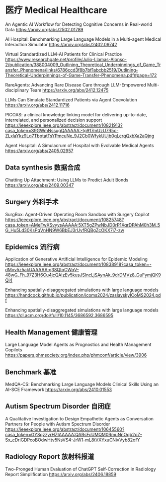 # 医疗 Medical Healthcare
An Agentic AI Workflow for Detecting Cognitive Concerns in Real-world Data
https://arxiv.org/abs/2502.01789

AI Hospital: Benchmarking Large Language Models in a Multi-agent Medical Interaction Simulator
https://arxiv.org/abs/2402.09742

Virtual Standardized LLM-AI Patients for Clinical Practice
https://www.researchgate.net/profile/Julio-Llamas-Alonso-2/publication/388004009_Outlining_Theoretical_Underpinnings_of_Game_Transfer_Phenomena/links/6786ccd3f8b7bf1abcbb2519/Outlining-Theoretical-Underpinnings-of-Game-Transfer-Phenomena.pdf#page=172

RareAgents: Advancing Rare Disease Care through LLM-Empowered Multi-disciplinary Team
https://arxiv.org/abs/2412.12475

LLMs Can Simulate Standardized Patients via Agent Coevolution
https://arxiv.org/abs/2412.11716

PICOAS: a clinical knowledge linking model for delivering up-to-date, interrelated, and personalized decision support
https://ieeexplore.ieee.org/abstract/document/10821913?casa_token=S9GWmNssugQAAAAA:-tg917mUzU7R5c-ZLxIaYkz9Lq7TbptatTsYPmcuNe_9J2Cb0WfykUUjb0qLcrqQxbXa2aQjng

Agent Hospital: A Simulacrum of Hospital with Evolvable Medical Agents
https://arxiv.org/abs/2405.02957

## Data synthesis 数据合成
Chatting Up Attachment: Using LLMs to Predict Adult Bonds
https://arxiv.org/abs/2409.00347

## Surgery 外科手术
SurgBox: Agent-Driven Operating Room Sandbox with Surgery Copilot
https://ieeexplore.ieee.org/abstract/document/10825748?casa_token=AMeFwXSvyysAAAAA:5XT5gZPwNbJD0rP1XqrDPAhM0h3M_5G_Hu5Ld30KsPqVnHN9W6BbEJ3rUvfRQBgZcOKX7i7-zw

## Epidemics 流行病
Application of Generative Artificial Intelligence for Epidemic Modeling
https://ieeexplore.ieee.org/abstract/document/10838918?casa_token=-dMvv5z5akUAAAAA:g38QtqCWqV-48wG_Fh_97Z3H6Cu4jcQAIzEv5kusJSlncLjSAynAk_9drDMVz8_GuFymjQK9Qj4

Enhancing spatially-disaggregated simulations with large
language models
https://handcock.github.io/publication/icoms2024/zaslavskyICoMS2024.pdf

Enhancing spatially-disaggregated simulations with large language models
https://dl.acm.org/doi/full/10.1145/3686592.3686595

## Health Management 健康管理
Large Language Model Agents as Prognostics and Health Management Copilots
https://papers.phmsociety.org/index.php/phmconf/article/view/3906
## Benchmark 基准
MedQA-CS: Benchmarking Large Language Models Clinical Skills Using an AI-SCE Framework
https://arxiv.org/abs/2410.01553

## Autism Spectrum Disorder 自闭症
A Qualitative Investigation to Design Empathetic Agents as Conversation Partners for People with Autism Spectrum Disorder
https://ieeexplore.ieee.org/abstract/document/10645560?casa_token=GY8qzzyrHZIAAAAA:QARsFcUMQM0RmuNnOqb2oZ-Sx_cDriGDPcoBOdwHtv5NsVS4-JrW1-mL8tVXYxuCNivVyb82ofY
## Radiology Report 放射科报道
Two-Pronged Human Evaluation of ChatGPT Self-Correction in Radiology Report Simplification
https://arxiv.org/abs/2406.18859

